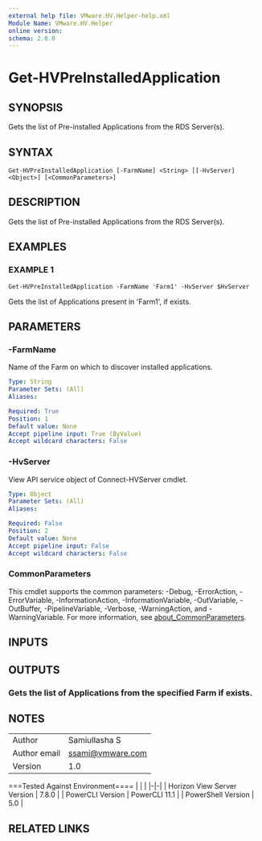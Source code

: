```yaml
---
external help file: VMware.HV.Helper-help.xml
Module Name: VMware.HV.Helper
online version:
schema: 2.0.0
---
```


# Get-HVPreInstalledApplication

## SYNOPSIS
Gets the list of Pre-installed Applications from the RDS Server(s).

## SYNTAX

```
Get-HVPreInstalledApplication [-FarmName] <String> [[-HvServer] <Object>] [<CommonParameters>]
```

## DESCRIPTION
Gets the list of Pre-installed Applications from the RDS Server(s).

## EXAMPLES

### EXAMPLE 1
```
Get-HVPreInstalledApplication -FarmName 'Farm1' -HvServer $HvServer
```

Gets the list of Applications present in 'Farm1', if exists.

## PARAMETERS

### -FarmName
Name of the Farm on which to discover installed applications.

```yaml
Type: String
Parameter Sets: (All)
Aliases:

Required: True
Position: 1
Default value: None
Accept pipeline input: True (ByValue)
Accept wildcard characters: False
```

### -HvServer
View API service object of Connect-HVServer cmdlet.

```yaml
Type: Object
Parameter Sets: (All)
Aliases:

Required: False
Position: 2
Default value: None
Accept pipeline input: False
Accept wildcard characters: False
```

### CommonParameters
This cmdlet supports the common parameters: -Debug, -ErrorAction, -ErrorVariable, -InformationAction, -InformationVariable, -OutVariable, -OutBuffer, -PipelineVariable, -Verbose, -WarningAction, and -WarningVariable. For more information, see [about_CommonParameters](http://go.microsoft.com/fwlink/?LinkID=113216).

## INPUTS

## OUTPUTS

### Gets the list of Applications from the specified Farm if exists.
## NOTES
| | |
|-|-|
| Author | Samiullasha S |
| Author email | ssami@vmware.com |
| Version | 1.0 |

===Tested Against Environment====
| | |
|-|-|
| Horizon View Server Version | 7.8.0 |
| PowerCLI Version | PowerCLI 11.1 |
| PowerShell Version | 5.0 |

## RELATED LINKS
